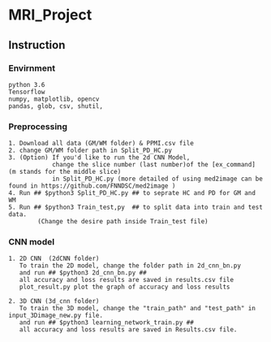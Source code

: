 # MRI_Project

## Instruction

### Envirnment
    python 3.6
    Tensorflow
    numpy, matplotlib, opencv
    pandas, glob, csv, shutil, 

### Preprocessing
    1. Download all data (GM/WM folder) & PPMI.csv file
    2. change GM/WM folder path in Split_PD_HC.py 
    3. (Option) If you'd like to run the 2d CNN Model, 
                change the slice number (last number)of the [ex_command] (m stands for the middle slice)
                in Split_PD_HC.py (more detailed of using med2image can be found in https://github.com/FNNDSC/med2image )
    4. Run ## $python3 Split_PD_HC.py ## to seprate HC and PD for GM and WM
    5. Run ## $python3 Train_test,py  ## to split data into train and test data. 
            (Change the desire path inside Train_test file)
            
### CNN model
    1. 2D CNN  (2dCNN folder)
       To train the 2D model, change the folder path in 2d_cnn_bn.py
       and run ## $python3 2d_cnn_bn.py ## 
       all accuracy and loss results are saved in results.csv file 
       plot_result.py plot the graph of accuracy and loss results 
    
    2. 3D CNN (3d_cnn folder)
       To train the 3D model, change the "train_path" and "test_path" in input_3Dimage_new.py file.
       and run ## $python3 learning_network_train.py ## 
       all accuracy and loss results are saved in Results.csv file.
        
    
